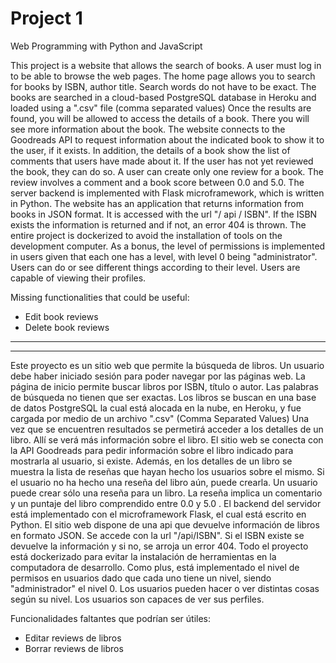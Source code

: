 # Project 1

Web Programming with Python and JavaScript

This project is a website that allows the search of books. A user must log in to be able to browse the web pages. The home page allows you to search for books by ISBN, author title. Search words do not have to be exact. The books are searched in a cloud-based PostgreSQL database in Heroku and loaded using a ".csv" file (comma separated values)
Once the results are found, you will be allowed to access the details of a book. There you will see more information about the book. The website connects to the Goodreads API to request information about the indicated book to show it to the user, if it exists. In addition, the details of a book show the list of comments that users have made about it. If the user has not yet reviewed the book, they can do so. A user can create only one review for a book. The review involves a comment and a book score between 0.0 and 5.0.
The server backend is implemented with Flask microframework, which is written in Python. The website has an application that returns information from books in JSON format. It is accessed with the url "/ api / ISBN". If the ISBN exists the information is returned and if not, an error 404 is thrown. The entire project is dockerized to avoid the installation of tools on the development computer.
As a bonus, the level of permissions is implemented in users given that each one has a level, with level 0 being "administrator". Users can do or see different things according to their level.
Users are capable of viewing their profiles.

Missing functionalities that could be useful:
- Edit book reviews
- Delete book reviews

-------------------------------------------
-------------------------------------------

Este proyecto es un sitio web que permite la búsqueda de libros. Un usuario debe haber iniciado sesión para poder navegar por las páginas web.
La página de inicio permite buscar libros por ISBN, título o autor. Las palabras de búsqueda no tienen que ser exactas. Los libros se buscan en una base de datos PostgreSQL la cual está alocada en la nube, en Heroku, y fue cargada por medio de un archivo ".csv" (Comma Separated Values)
Una vez que se encuentren resultados se permetirá acceder a los detalles de un libro. Allí se verá más información sobre el libro. El sitio web se conecta con la API Goodreads para pedir información sobre el libro indicado para mostrarla al usuario, si existe. Además, en los detalles de un libro se muestra la lista de reseñas que hayan hecho los usuarios sobre el mismo. Si el usuario no ha hecho una reseña del libro aún, puede crearla. Un usuario puede crear sólo una reseña para un libro. La reseña implica un comentario y un puntaje del libro comprendido entre 0.0 y 5.0 .
El backend del servidor está implementado con el microframework Flask, el cual está escrito en Python.
El sitio web dispone de una api que devuelve información de libros en formato JSON. Se accede con la url "/api/ISBN". Si el ISBN existe se devuelve la información y si no, se arroja un error 404.
Todo el proyecto está dockerizado para evitar la instalación de herramientas en la computadora de desarrollo.
Como plus, está implementado el nivel de permisos en usuarios dado que cada uno tiene un nivel, siendo "administrador" el nivel 0. Los usuarios pueden hacer o ver distintas cosas según su nivel.
Los usuarios son capaces de ver sus perfiles.

Funcionalidades faltantes que podrían ser útiles:
- Editar reviews de libros
- Borrar reviews de libros